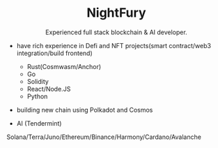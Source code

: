 <h1 align="center">NightFury</h1>

<p align="center">
Experienced full stack blockchain & AI developer.
  
  - have rich experience in Defi and NFT projects(smart contract/web3 integration/build frontend)
  
      - Rust(Cosmwasm/Anchor)
      - Go
      - Solidity
      - React/Node.JS
      - Python
  
  - building new chain using Polkadot and Cosmos
  
  - AI (Tendermint)
</p>

<p color=coral>
Solana/Terra/Juno/Ethereum/Binance/Harmony/Cardano/Avalanche
</p>
